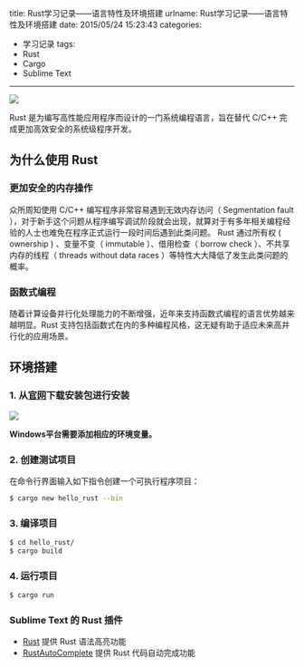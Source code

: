 title: Rust学习记录——语言特性及环境搭建
urlname: Rust学习记录——语言特性及环境搭建
date: 2015/05/24 15:23:43
categories:
- 学习记录
tags:
- Rust
- Cargo
- Sublime Text

---
![](http://www.rust-lang.org/logos/rust-logo-blk.svg)

Rust 是为编写高性能应用程序而设计的一门系统编程语言，旨在替代 C/C++ 完成更加高效安全的系统级程序开发。
<!-- more -->

## 为什么使用 Rust
### 更加安全的内存操作
众所周知使用 C/C++ 编写程序非常容易遇到无效内存访问（ Segmentation fault ），对于新手这个问题从程序编写调试阶段就会出现，就算对于有多年相关编程经验的人士也难免在程序正式运行一段时间后遇到此类问题。 Rust 通过所有权 ( ownership ) 、变量不变（ immutable ）、借用检查（ borrow check ）、不共享内存的线程（ threads without data races ）等特性大大降低了发生此类问题的概率。

### 函数式编程
随着计算设备并行化处理能力的不断增强，近年来支持函数式编程的语言优势越来越明显。Rust 支持包括函数式在内的多种编程风格，这无疑有助于适应未来高并行化的应用场景。

## 环境搭建
### 1. 从[官网](http://www.rust-lang.org)下载安装包进行安装
![](https://image.covertness.me/rust_yuyantexingjihuanjindajian_1.png)

**Windows平台需要添加相应的环境变量。**

### 2. 创建测试项目
在命令行界面输入如下指令创建一个可执行程序项目：
```bash
$ cargo new hello_rust --bin
```

### 3. 编译项目
```bash
$ cd hello_rust/
$ cargo build
```

### 4. 运行项目
```bash
$ cargo run
```

### Sublime Text 的 Rust 插件
- [Rust](https://packagecontrol.io/packages/Rust) 提供 Rust 语法高亮功能
- [Rust​Auto​Complete](https://packagecontrol.io/packages/RustAutoComplete) 提供 Rust 代码自动完成功能
